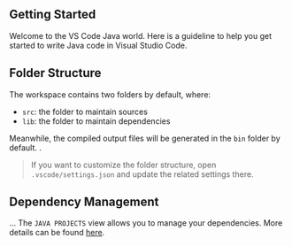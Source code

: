 ## Getting Started

Welcome to the VS Code Java world. Here is a guideline to help you get started to write Java code in Visual Studio Code.

## Folder Structure

The workspace contains two folders by default, where:

- `src`: the folder to maintain sources
- `lib`: the folder to maintain dependencies

Meanwhile, the compiled output files will be generated in the `bin` folder by default.
.
> If you want to customize the folder structure, open `.vscode/settings.json` and update the related settings there.
## Dependency Management
...
The `JAVA PROJECTS` view allows you to manage your dependencies. More details can be found [here](https://github.com/microsoft/vscode-java-dependency#manage-dependencies).
